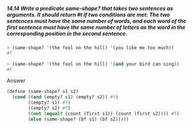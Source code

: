 ##### 14.14 Write a predicate same-shape? that takes two sentences as arguments. It should return #t if two conditions are met: The two sentences must have the same number of words, and each word of the first sentence must have the same number of letters as the word in the corresponding position in the second sentence.
```Scheme
> (same-shape? '(the fool on the hill) '(you like me too much))
#T

> (same-shape? '(the fool on the hill) '(and your bird can sing))
#F
```

Answer

```Scheme
(define (same-shape? s1 s2)
  (cond ((and (empty? s1) (empty? s2)) #t)
        ((empty? s1) #f)
        ((empty? s2) #f)
        ((not (equal? (count (first s1)) (count (first s2)))) #f)
        (else (same-shape? (bf s1) (bf s2)))))
```
